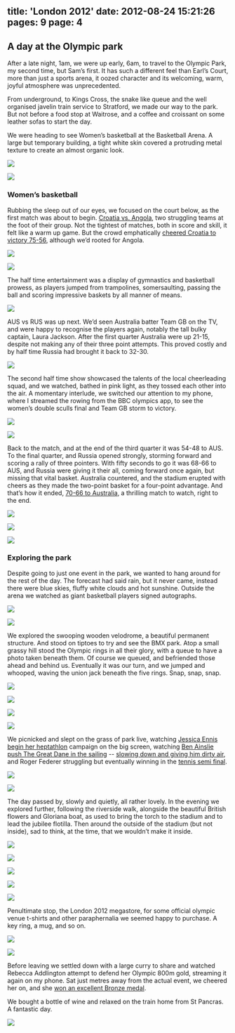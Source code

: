 title: 'London 2012'
date: 2012-08-24 15:21:26
pages: 9
page: 4
---

## A day at the Olympic park

After a late night, 1am, we were up early, 6am, to travel to the Olympic Park, my second time, but Sam’s first. It has such a different feel than Earl’s Court, more than just a sports arena, it oozed character and its welcoming, warm, joyful atmosphere was unprecedented.

From underground, to Kings Cross, the snake like queue and the well organised javelin train service to Stratford, we made our way to the park. But not before a food stop at Waitrose, and a coffee and croissant on some leather sofas to start the day.

We were heading to see Women’s basketball at the Basketball Arena. A large but temporary building, a tight white skin covered a protruding metal texture to create an almost organic look.

[![](http://host.trivialbeing.org/up/small/olympics-027.jpg)](http://host.trivialbeing.org/up/olympics-027.jpg)

[![](http://host.trivialbeing.org/up/small/olympics-029.jpg)](http://host.trivialbeing.org/up/olympics-029.jpg)

### Women’s basketball

Rubbing the sleep out of our eyes, we focused on the court below, as the first match was about to begin. [Croatia vs. Angola](http://www.bbc.co.uk/sport/olympics/2012/live-video/p00w300q), two struggling teams at the foot of their group. Not the tightest of matches, both in score and skill, it felt like a warm up game. But the crowd emphatically [cheered Croatia to victory 75-56](http://london2012.bbc.co.uk/basketball/event/women/match=bkw400a10/index.html), although we’d rooted for Angola.

[![](http://host.trivialbeing.org/up/small/olympics-030.jpg)](http://host.trivialbeing.org/up/olympics-030.jpg)

[![](http://host.trivialbeing.org/up/small/olympics-031.jpg)](http://host.trivialbeing.org/up/olympics-031.jpg)

The half time entertainment was a display of gymnastics and basketball prowess, as players jumped from trampolines, somersaulting, passing the ball and scoring impressive baskets by all manner of means.

[![](http://host.trivialbeing.org/up/small/olympics-032.jpg)](http://host.trivialbeing.org/up/olympics-032.jpg)

AUS vs RUS was up next. We’d seen Australia batter Team GB on the TV, and were happy to recognise the players again, notably the tall bulky captain, Laura Jackson. After the first quarter Australia were up 21-15, despite not making any of their three point attempts. This proved costly and by half time Russia had brought it back to 32-30\.

[![](http://host.trivialbeing.org/up/small/olympics-034.jpg)](http://host.trivialbeing.org/up/olympics-034.jpg)

The second half time show showcased the talents of the local cheerleading squad, and we watched, bathed in pink light, as they tossed each other into the air. A momentary interlude, we switched our attention to my phone, where I streamed the rowing from the BBC olympics app, to see the women’s double sculls final and Team GB storm to victory.

[![](http://host.trivialbeing.org/up/small/olympics-035.jpg)](http://host.trivialbeing.org/up/olympics-035.jpg)

[![](http://host.trivialbeing.org/up/small/olympics-036.jpg)](http://host.trivialbeing.org/up/olympics-036.jpg)

Back to the match, and at the end of the third quarter it was 54-48 to AUS. To the final quarter, and Russia opened strongly, storming forward and scoring a rally of three pointers. With fifty seconds to go it was 68-66 to AUS, and Russia were giving it their all, coming forward once again, but missing that vital basket. Australia countered, and the stadium erupted with cheers as they made the two-point basket for a four-point advantage. And that’s how it ended, [70-66 to Australia](http://london2012.bbc.co.uk/basketball/event/women/match=bkw400b10/index.html), a thrilling match to watch, right to the end.

[![](http://host.trivialbeing.org/up/small/olympics-037.jpg)](http://host.trivialbeing.org/up/olympics-037.jpg)

[![](http://host.trivialbeing.org/up/small/olympics-038.jpg)](http://host.trivialbeing.org/up/olympics-038.jpg)

[![](http://host.trivialbeing.org/up/small/olympics-040.jpg)](http://host.trivialbeing.org/up/olympics-040.jpg)

### Exploring the park

Despite going to just one event in the park, we wanted to hang around for the rest of the day. The forecast had said rain, but it never came, instead there were blue skies, fluffy white clouds and hot sunshine. Outside the arena we watched as giant basketball players signed autographs.

[![](http://host.trivialbeing.org/up/small/olympics-043.jpg)](http://host.trivialbeing.org/up/olympics-043.jpg)

[![](http://host.trivialbeing.org/up/small/olympics-044.jpg)](http://host.trivialbeing.org/up/olympics-044.jpg)

We explored the swooping wooden velodrome, a beautiful permanent structure. And stood on tiptoes to try and see the BMX park. Atop a small grassy hill stood the Olympic rings in all their glory, with a queue to have a photo taken beneath them. Of course we queued, and befriended those ahead and behind us. Eventually it was our turn, and we jumped and  whooped, waving the union jack beneath the five rings. Snap, snap, snap.

[![](http://host.trivialbeing.org/up/small/olympics-046.jpg)](http://host.trivialbeing.org/up/olympics-046.jpg)

[![](http://host.trivialbeing.org/up/small/olympics-047.jpg)](http://host.trivialbeing.org/up/olympics-047.jpg)

[![](http://host.trivialbeing.org/up/small/olympics-049.jpg)](http://host.trivialbeing.org/up/olympics-049.jpg)

[![](http://host.trivialbeing.org/up/small/olympics-042.jpg)](http://host.trivialbeing.org/up/olympics-042.jpg)

We picnicked and slept on the grass of park live, watching [Jessica Ennis begin her heptathlon](http://www.bbc.co.uk/sport/olympics/2012/schedule-results/athletics/20120803#start-time-1000) campaign on the big screen, watching [Ben Ainslie push The Great Dane in the sailing](http://london2012.bbc.co.uk/sailing/event/finn-men/phase=sam002910/index.html) -- [slowing down and giving him dirty air](http://www.bbc.co.uk/sport/olympics/2012/live-video/p00w305z), and Roger Federer struggling but eventually winning in the [tennis semi final](http://london2012.bbc.co.uk/tennis/event/men-singles/match=tem001201/index.html).

[![](http://host.trivialbeing.org/up/small/olympics-045.jpg)](http://host.trivialbeing.org/up/olympics-045.jpg)

[![](http://host.trivialbeing.org/up/small/olympics-051.jpg)](http://host.trivialbeing.org/up/olympics-051.jpg)

The day passed by, slowly and quietly, all rather lovely. In the evening we explored further, following the riverside walk, alongside the beautiful British flowers and Gloriana boat, as used to bring the torch to the stadium and to lead the jubilee flotilla. Then around the outside of the stadium (but not inside), sad to think, at the time, that we wouldn’t make it inside.

[![](http://host.trivialbeing.org/up/small/olympics-052.jpg)](http://host.trivialbeing.org/up/olympics-052.jpg)

[![](http://host.trivialbeing.org/up/small/olympics-053.jpg)](http://host.trivialbeing.org/up/olympics-053.jpg)

[![](http://host.trivialbeing.org/up/small/olympics-054.jpg)](http://host.trivialbeing.org/up/olympics-054.jpg)

[![](http://host.trivialbeing.org/up/small/olympics-055.jpg)](http://host.trivialbeing.org/up/olympics-055.jpg)

[![](http://host.trivialbeing.org/up/small/olympics-060.jpg)](http://host.trivialbeing.org/up/olympics-060.jpg)

Penultimate stop, the London 2012 megastore, for some official olympic venue t-shirts and other paraphernalia we seemed happy to purchase. A key ring, a mug, and so on.

[![](http://host.trivialbeing.org/up/small/olympics-057.jpg)](http://host.trivialbeing.org/up/olympics-057.jpg)

[![](http://host.trivialbeing.org/up/small/olympics-058.jpg)](http://host.trivialbeing.org/up/olympics-058.jpg)

Before leaving we settled down with a large curry to share and watched Rebecca Addlington attempt to defend her Olympic 800m gold, streaming it again on my phone. Sat just metres away from the actual event, we cheered her on, and she [won an excellent Bronze medal](http://www.bbc.co.uk/sport/olympics/2012/sports/swimming/events/womens-800m-freestyle).

We bought a bottle of wine and relaxed on the train home from St Pancras. A fantastic day.

[![](http://host.trivialbeing.org/up/small/olympics-063.jpg)](http://host.trivialbeing.org/up/olympics-063.jpg)
